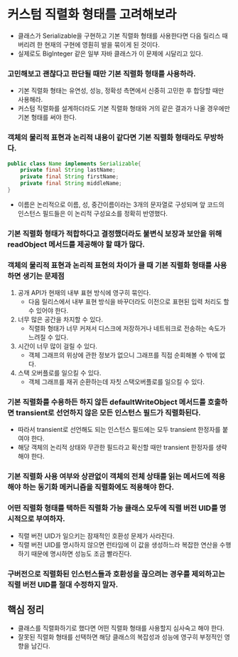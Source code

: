 # 커스텀 직렬화 형태를 고려해보라

- 클래스가 Serializable을 구현하고 기본 직렬화 형태를 사용한다면 다음 릴리스 때 버리려 한 현재의 구현에
영훤히 발을 묶이게 된 것이다.
- 실제로도 BigInteger 같은 일부 자바 클래스가 이 문제에 시달리고 있다.

### 고민해보고 괜찮다고 판단될 때만 기본 직렬화 형태를 사용하라.

- 기본 직렬화 형태는 유연성, 성능, 정확성 측면에서 신중히 고민한 후 합당할 때만 사용해라.
- 커스텀 직렬화를 설계하더라도 기본 직렬화 형태와 거의 같은 결과가 나올 경우에만 기본 형태를 써야 한다.

### 객체의 물리적 표현과 논리적 내용이 같다면 기본 직렬화 형태라도 무방하다.

```java
public class Name implements Serializable{
    private final String lastName;
    private final String firstName;
    private final String middleName;
}
```
- 이름은 논리적으로 이름, 성, 중간이름이라는 3개의 문자열로 구성되며 앞 코드의 인스턴스 필드들은 이 논리적 구성요소를 정확히 반영했다.

### 기본 직렬화 형태가 적합하다고 결정했더라도 불변식 보장과 보안을 위해 readObject 메서드를 제공해야 할 때가 많다.

### 객체의 물리적 표현과 논리적 표현의 차이가 클 때 기본 직렬화 형태를 사용하면 생기는 문제점

1. 공개 API가 현재의 내부 표현 방식에 영구히 묶인다.
   - 다음 릴리스에서 내부 표현 방식을 바꾸더라도 이전으로 표현된 입력 처리도 할 수 있어야 한다.
2. 너무 많은 공간을 차지할 수 있다.
   - 직렬화 형태가 너무 커져서 디스크에 저장하거나 네트워크로 전송하는 속도가 느려질 수 있다.
3. 시간이 너무 많이 걸릴 수 있다.
   - 객체 그래프의 위상에 관한 정보가 없으니 그래프를 직접 순회해볼 수 밖에 없다.
4. 스택 오버플로를 일으킬 수 있다.
   - 객체 그래프를 재귀 순환하는데 자칫 스택오버플로를 일으킬 수 있다.

### 기본 직렬화를 수용하든 하지 않든 defaultWriteObject 메서드를 호출하면 transient로 선언하지 않은 모든 인스턴스 필드가 직렬화된다.

- 따라서 transient로 선언해도 되는 인스턴스 필드에는 모두 transient 한정자를 붙여야 한다.
- 해당 객체의 논리적 상태와 무관한 필드라고 확신할 때만 transient 한정자를 생략해야 한다.

### 기본 직렬화 사용 여부와 상관없이 객체의 전체 상태를 읽는 메서드에 적용해야 하는 동기화 메커니즘을 직렬화에도 적용해야 한다.

### 어떤 직렬화 형태를 택하든 직렬화 가능 클래스 모두에 직렬 버전 UID를 명시적으로 부여하자.

- 직렬 버전 UID가 일으키는 잠재적인 호환성 문제가 사라진다.
- 직렬 버전 UID를 명시하지 않으면 런타임에 이 값을 생성하느라 복잡한 연산을 수행하기 때문에 명시하면 성능도 조금 빨라진다.

### 구버전으로 직렬화된 인스턴스들과 호환성을 끊으려는 경우를 제외하고는 직렬 버전 UID를 절대 수정하지 말자.

## 핵심 정리

- 클래스를 직렬화하기로 했다면 어떤 직렬화 형태를 사용할지 심사숙고 해야 한다.
- 잘못된 직렬화 형태를 선택하면 해당 클래스의 복잡성과 성능에 영구히 부정적인 영향을 남긴다.